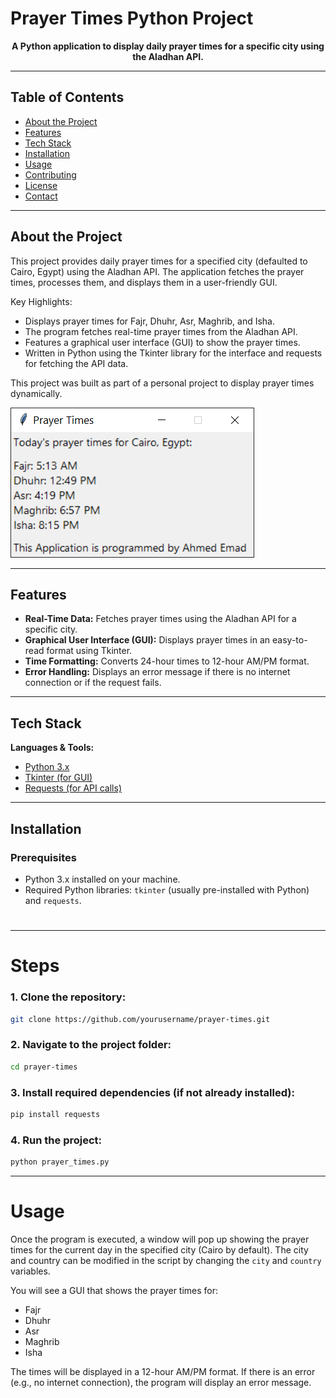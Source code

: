 # Prayer Times Python Project

<p align="center"><strong>A Python application to display daily prayer times for a specific city using the Aladhan API.</strong></p>

---

## Table of Contents

- [About the Project](#about-the-project)
- [Features](#features)
- [Tech Stack](#tech-stack)
- [Installation](#installation)
- [Usage](#usage)
- [Contributing](#contributing)
- [License](#license)
- [Contact](#contact)

---

## About the Project

This project provides daily prayer times for a specified city (defaulted to Cairo, Egypt) using the Aladhan API. The application fetches the prayer times, processes them, and displays them in a user-friendly GUI.

Key Highlights:

- Displays prayer times for Fajr, Dhuhr, Asr, Maghrib, and Isha.
- The program fetches real-time prayer times from the Aladhan API.
- Features a graphical user interface (GUI) to show the prayer times.
- Written in Python using the Tkinter library for the interface and requests for fetching the API data.

This project was built as part of a personal project to display prayer times dynamically.

<img src="https://github.com/AhmedEmadh/all_projects/blob/master/Python%20Projects/Prayer%20Times/Screenshot.png" alt="Screenshot" />

---

## Features

<ul>
    <li><strong>Real-Time Data:</strong> Fetches prayer times using the Aladhan API for a specific city.</li>
    <li><strong>Graphical User Interface (GUI):</strong> Displays prayer times in an easy-to-read format using Tkinter.</li>
    <li><strong>Time Formatting:</strong> Converts 24-hour times to 12-hour AM/PM format.</li>
    <li><strong>Error Handling:</strong> Displays an error message if there is no internet connection or if the request fails.</li>
</ul>

---

## Tech Stack

<p><strong>Languages & Tools:</strong></p>
<ul>
    <li><a href="https://www.python.org/">Python 3.x</a></li>
    <li><a href="https://docs.python.org/3/library/tkinter.html">Tkinter (for GUI)</a></li>
    <li><a href="https://requests.readthedocs.io/">Requests (for API calls)</a></li>
</ul>

---

## Installation

### Prerequisites

- Python 3.x installed on your machine.
- Required Python libraries: `tkinter` (usually pre-installed with Python) and `requests`.

# 

---

# Steps

### 1. Clone the repository:

```bash
git clone https://github.com/yourusername/prayer-times.git
```

### 2. Navigate to the project folder:

```bash
cd prayer-times
```

### 3. Install required dependencies (if not already installed):

```bash
pip install requests
```

### 4. Run the project:

```bash
python prayer_times.py
```

---

# Usage

Once the program is executed, a window will pop up showing the prayer times for the current day in the specified city (Cairo by default). The city and country can be modified in the script by changing the `city` and `country` variables.

You will see a GUI that shows the prayer times for:

- Fajr
- Dhuhr
- Asr
- Maghrib
- Isha

The times will be displayed in a 12-hour AM/PM format. If there is an error (e.g., no internet connection), the program will display an error message.
